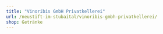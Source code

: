 ```yaml
---
title: "Vinoribis GmbH Privatkellerei"
url: /neustift-im-stubaital/vinoribis-gmbh-privatkellerei/
shop: Getränke
---
```

